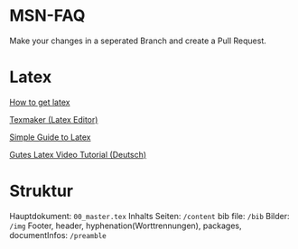 # MSN-FAQ
Make your changes in a seperated Branch and create a Pull Request.

# Latex
[How to get latex](https://www.latex-project.org/get/)

[Texmaker (Latex Editor)](http://www.xm1math.net/texmaker/)

[Simple Guide to Latex](https://www.latex-tutorial.com/tutorials/)

[Gutes Latex Video Tutorial (Deutsch)](https://www.youtube.com/user/LaTeXTutorial)

# Struktur

Hauptdokument: `00_master.tex`
Inhalts Seiten: `/content`
bib file: `/bib`
Bilder: `/img`
Footer, header, hyphenation(Worttrennungen), packages, documentInfos: `/preamble`

